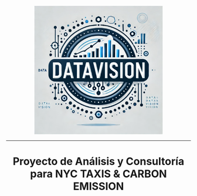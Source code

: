 <p align="center">
  <img src="./Images/Logo.jpg" alt="Logo" width="350" height="350" />
</p>

*** 
# <p align="center">Proyecto de Análisis y Consultoría para NYC TAXIS & CARBON EMISSION</p>